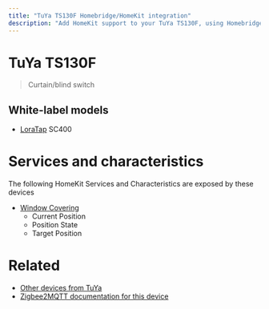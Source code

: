 ```yaml
---
title: "TuYa TS130F Homebridge/HomeKit integration"
description: "Add HomeKit support to your TuYa TS130F, using Homebridge, Zigbee2MQTT and homebridge-z2m."
---
```

<!---
This file has been GENERATED using src/docgen/docgen.ts
DO NOT EDIT THIS FILE MANUALLY!
-->
# TuYa TS130F
> Curtain/blind switch


## White-label models
* [LoraTap](../index.md#loratap) SC400

# Services and characteristics
The following HomeKit Services and Characteristics are exposed by
these devices

* [Window Covering](../../cover.md)
  * Current Position
  * Position State
  * Target Position


# Related
* [Other devices from TuYa](../index.md#tuya)
* [Zigbee2MQTT documentation for this device](https://www.zigbee2mqtt.io/devices/TS130F.html)